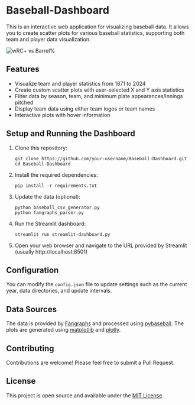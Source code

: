 # Baseball-Dashboard

This is an interactive web application for visualizing baseball data. It allows you to create scatter plots for various baseball statistics, supporting both team and player data visualization.

![wRC+ vs Barrel%](https://baseball.asir.dev/media/76f6cdc028d8719192f44385fbb26a5efabe730796a3aa741c7bc351.png)

## Features

- Visualize team and player statistics from 1871 to 2024
- Create custom scatter plots with user-selected X and Y axis statistics
- Filter data by season, team, and minimum plate appearances/innings pitched
- Display team data using either team logos or team names
- Interactive plots with hover information

## Setup and Running the Dashboard

1. Clone this repository:
   ```
   git clone https://github.com/your-username/Baseball-Dashboard.git
   cd Baseball-Dashboard
   ```

2. Install the required dependencies:
   ```
   pip install -r requirements.txt
   ```

3. Update the data (optional):
   ```
   python baseball_csv_generator.py
   python fangraphs_parser.py
   ```

4. Run the Streamlit dashboard:
   ```
   streamlit run streamlit-dashboard.py
   ```

5. Open your web browser and navigate to the URL provided by Streamlit (usually http://localhost:8501)

## Configuration

You can modify the `config.json` file to update settings such as the current year, data directories, and update intervals.

## Data Sources

The data is provided by [Fangraphs](https://www.fangraphs.com/) and processed using [pybaseball](https://pypi.org/project/pybaseball/). The plots are generated using [matplotlib](https://matplotlib.org/) and [plotly](https://plotly.com/python/).

## Contributing

Contributions are welcome! Please feel free to submit a Pull Request.

## License

This project is open source and available under the [MIT License](LICENSE).
